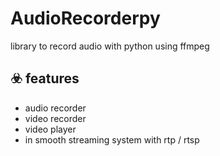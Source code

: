 # AudioRecorderpy

library to record audio with python using ffmpeg


## :biohazard: features
- audio recorder
- video recorder
- video player
- in smooth streaming system with rtp / rtsp
